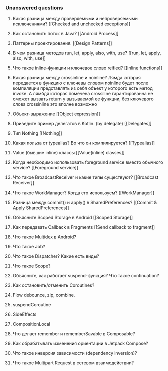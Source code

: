 ### Unanswered questions

1. Какая разница между проверяемыми и непроверяемыми исключениями?
   [[Checked and unchecked exceptions]]

3. Как остановить поток в Java?
   [[Android Process]]

5. Паттерны проектирования.
   [[Design Patterns]]

7. В чем разница методов run, let, apply, also, with, use?
		[[run, let, apply, also, with, use]]

9. Что такое inline-функции и ключевое слово reified?
		[[Inline functions]]

11. Какая разница между crossinline и noinline?
		Лямда которая передается в функцию с ключевы словом noinline будет после компиляции представлять из себя объект у которого есть метод invoke.
		А лямбдя которая помечена crossiline гарантированна не сможет вызвать return у вызываемой ее функции, без ключевого слова crossinline это вполне возможно 

13. Объект-выражение
	 [[Object expression]]

15. Приведите пример делегатов в Kotlin. (by delegate)
	[[Delegates]]

17. Тип Nothing 
	 [[Nothing]]

19. Какая польза от typealias? Во что он компилируется?
	[[Typealias]]

21. Value (бывшие inline) классы
	[[Value(inline) classes]]

23. Когда необходимо использовать foreground service вместо обычного service?
	[[Foreground service]]

1. Что такое BroadcastReceiver и какие типы существуют?
	[[Broadcast Receiver]]

3. Что такое WorkManager? Когда его используем?
	[[WorkManager]]

5. Разница между commit() и apply() в SharedPreferences?
	[[Commit & Apply SharedPreferences]]

7. Объясните Scoped Storage в Android
	[[Scoped Storage]]

9. Как передавать Callback в Fragments
	[[Send callback to fragment]]

1. Что такое Multidex в Android?

2. Что такое Job?

3. Что такое Dispatcher? Какие есть виды?

4. Что такое Scope?

5. Объясните, как работает suspend-функция? Что такое continuation?

6. Как остановить/отменить Coroutines?

7. Flow debounce, zip, combine.

8. suspendCoroutine

9. SideEffects

10. CompositionLocal

11. Что делает remember и rememberSavable в Composable?

12. Как обрабатывать изменения ориентации в Jetpack Compose?

13. Что такое инверсия зависимости (dependency inversion)?

14. Что такое Multipart Request в сетевом взаимодействии?